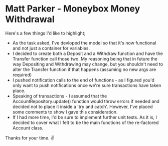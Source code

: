 # Matt Parker - Moneybox Money Withdrawal

Here's a few things I'd like to highlight;

* As the task asked, I've devloped the model so that it's now functional and not just a container for variables.
* I decided to create both a Deposit and a Withdraw function and have the Transfer function call those two. My reasoning being that in future the way Depositing and Withdrawing may change, but you shouldn't need to alter the Transfer function if that happens (assuming no new args are required)
* I pushed notification calls to the end of functions - as I figured you'd only want to push notifications once we're sure transactions have taken place.
* Speaking of transactions - I assumed that the AccountRepository.update() function would throw errors if needed and decided not to place it inside a 'try and catch'. However, I've placed some comments to show I gave this consideration.
* If I had more time, I'd be sure to implement further unit tests. As it is, I decided to cover what I felt to be the main functions of the re-factored Account class.

Thanks for your time. :v:
